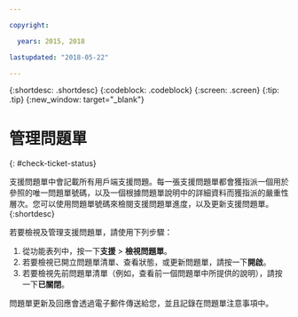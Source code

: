 ```yaml
---

copyright:

  years: 2015, 2018

lastupdated: "2018-05-22"

---
```


{:shortdesc: .shortdesc}
{:codeblock: .codeblock}
{:screen: .screen}
{:tip: .tip}
{:new_window: target="_blank"}


# 管理問題單
{: #check-ticket-status}

支援問題單中會記載所有用戶端支援問題。每一張支援問題單都會獲指派一個用於參照的唯一問題單號碼，以及一個根據問題單說明中的詳細資料而獲指派的嚴重性層次。您可以使用問題單號碼來檢閱支援問題單進度，以及更新支援問題單。
{:shortdesc}

若要檢視及管理支援問題單，請使用下列步驟：
  1. 從功能表列中，按一下**支援** > **檢視問題單**。
  2. 若要檢視已開立問題單清單、查看狀態，或更新問題單，請按一下**開啟**。
  3. 若要檢視先前問題單清單（例如，查看前一個問題單中所提供的說明），請按一下**已關閉**。

問題單更新及回應會透過電子郵件傳送給您，並且記錄在問題單注意事項中。  
